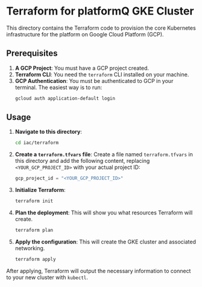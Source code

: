 # Terraform for platformQ GKE Cluster

This directory contains the Terraform code to provision the core Kubernetes infrastructure for the platform on Google Cloud Platform (GCP).

## Prerequisites

1.  **A GCP Project**: You must have a GCP project created.
2.  **Terraform CLI**: You need the `terraform` CLI installed on your machine.
3.  **GCP Authentication**: You must be authenticated to GCP in your terminal. The easiest way is to run:
    ```bash
    gcloud auth application-default login
    ```

## Usage

1.  **Navigate to this directory**:
    ```bash
    cd iac/terraform
    ```

2.  **Create a `terraform.tfvars` file**:
    Create a file named `terraform.tfvars` in this directory and add the following content, replacing `<YOUR_GCP_PROJECT_ID>` with your actual project ID:
    ```tfvars
    gcp_project_id = "<YOUR_GCP_PROJECT_ID>"
    ```

3.  **Initialize Terraform**:
    ```bash
    terraform init
    ```

4.  **Plan the deployment**:
    This will show you what resources Terraform will create.
    ```bash
    terraform plan
    ```

5.  **Apply the configuration**:
    This will create the GKE cluster and associated networking.
    ```bash
    terraform apply
    ```

After applying, Terraform will output the necessary information to connect to your new cluster with `kubectl`. 